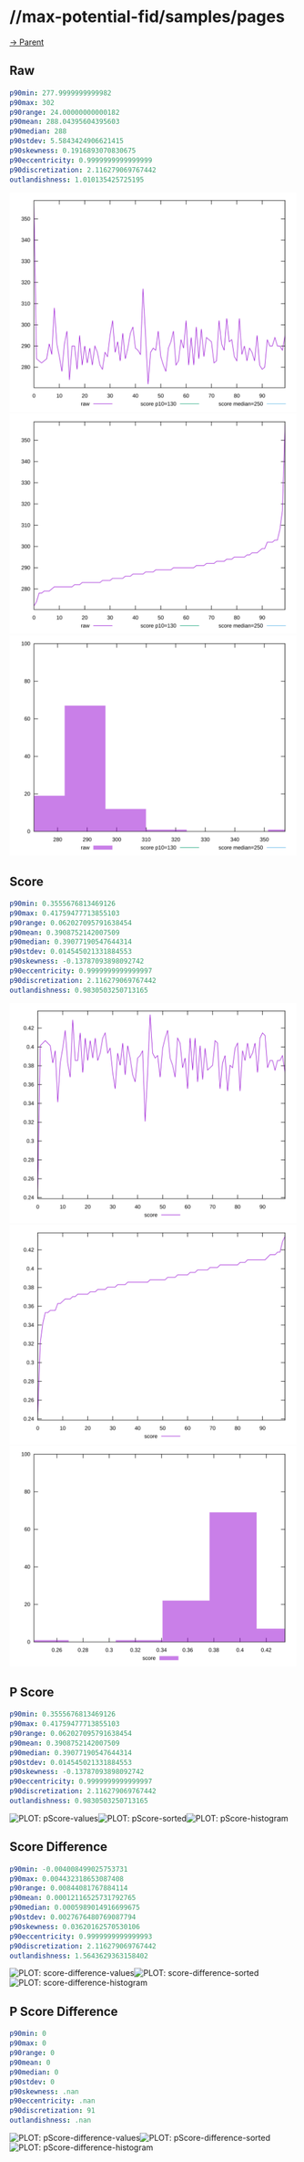 
# //max-potential-fid/samples/pages

[→ Parent](../..)


## Raw


```yaml
p90min: 277.9999999999982
p90max: 302
p90range: 24.00000000000182
p90mean: 288.04395604395603
p90median: 288
p90stdev: 5.5843424906621415
p90skewness: 0.1916893070830675
p90eccentricity: 0.9999999999999999
p90discretization: 2.116279069767442
outlandishness: 1.010135425725195

```

![PLOT: raw-values](./raw/values.svg)![PLOT: raw-sorted](./raw/sorted.svg)![PLOT: raw-histogram](./raw/histogram.svg)
## Score


```yaml
p90min: 0.3555676813469126
p90max: 0.41759477713855103
p90range: 0.062027095791638454
p90mean: 0.3908752142007509
p90median: 0.39077190547644314
p90stdev: 0.014545021331884553
p90skewness: -0.13787093898092742
p90eccentricity: 0.9999999999999997
p90discretization: 2.116279069767442
outlandishness: 0.9830503250713165

```

![PLOT: score-values](./score/values.svg)![PLOT: score-sorted](./score/sorted.svg)![PLOT: score-histogram](./score/histogram.svg)
## P Score


```yaml
p90min: 0.3555676813469126
p90max: 0.41759477713855103
p90range: 0.062027095791638454
p90mean: 0.3908752142007509
p90median: 0.39077190547644314
p90stdev: 0.014545021331884553
p90skewness: -0.13787093898092742
p90eccentricity: 0.9999999999999997
p90discretization: 2.116279069767442
outlandishness: 0.9830503250713165

```

![PLOT: pScore-values](./pScore/values.svg)![PLOT: pScore-sorted](./pScore/sorted.svg)![PLOT: pScore-histogram](./pScore/histogram.svg)
## Score Difference


```yaml
p90min: -0.004008499025753731
p90max: 0.004432318653087408
p90range: 0.00844081767884114
p90mean: 0.00012116525731792765
p90median: 0.0005989014916699675
p90stdev: 0.0027676480769087794
p90skewness: 0.03620162570530106
p90eccentricity: 0.9999999999999993
p90discretization: 2.116279069767442
outlandishness: 1.5643629363158402

```

![PLOT: score-difference-values](./score-difference/values.svg)![PLOT: score-difference-sorted](./score-difference/sorted.svg)![PLOT: score-difference-histogram](./score-difference/histogram.svg)
## P Score Difference


```yaml
p90min: 0
p90max: 0
p90range: 0
p90mean: 0
p90median: 0
p90stdev: 0
p90skewness: .nan
p90eccentricity: .nan
p90discretization: 91
outlandishness: .nan

```

![PLOT: pScore-difference-values](./pScore-difference/values.svg)![PLOT: pScore-difference-sorted](./pScore-difference/sorted.svg)![PLOT: pScore-difference-histogram](./pScore-difference/histogram.svg)